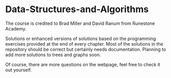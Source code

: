 # Data-Structures-and-Algorithms
The course is credited to Brad Miller and David Ranum from Runestone Academy.

Solutions or enhanced versions of solutions based on the programming exercises provided at the end of every chapter. Most of the solutions
in the repository should be correct but certainly needs documentation. Planning to add more solutions to trees and graphs soon. 

Of course, there are more questions on the webpage, feel free to check it out yourself.
